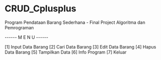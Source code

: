 # CRUD_Cplusplus
Program Pendataan Barang Sederhana - Final Project Algoritma dan Pemrograman
 
 ------ M E N U ------

 [1] Input Data Barang
 [2] Cari  Data Barang
 [3] Edit  Data Barang
 [4] Hapus Data Barang
 [5] Tampilkan Data
 [6] Info Program
 [7] Keluar
